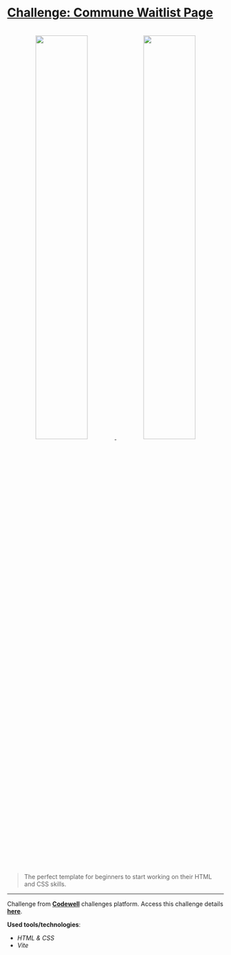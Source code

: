 [**codewell**]: https://www.codewell.cc
[**here**]: https://www.codewell.cc/challenges/commune-waitlist-page--608d9565747bad001532bd64

# [**Challenge: Commune Waitlist Page**](#challenge-commune-waitlist-page)

<br>

<div align="center">
  <a target="_blank" href="https://www.codewell.cc/challenges/commune-waitlist-page--608d9565747bad001532bd64">
    <img width="49%" src="https://codewell-storage-bucket.s3.us-east-2.amazonaws.com/Commune_Landing_Page_min_720c257037.jpg">
    <img width="49%" src="https://codewell-storage-bucket.s3.us-east-2.amazonaws.com/Commune_Slider_Thumbnail_min_c0d282f6ac.jpg">
  </a>
</div>

<br>

> The perfect template for beginners to start working on their HTML and CSS skills.

---

Challenge from [**Codewell**] challenges platform. Access this challenge details
[**here**].

**Used tools/technologies**:

- _HTML & CSS_
- _Vite_
